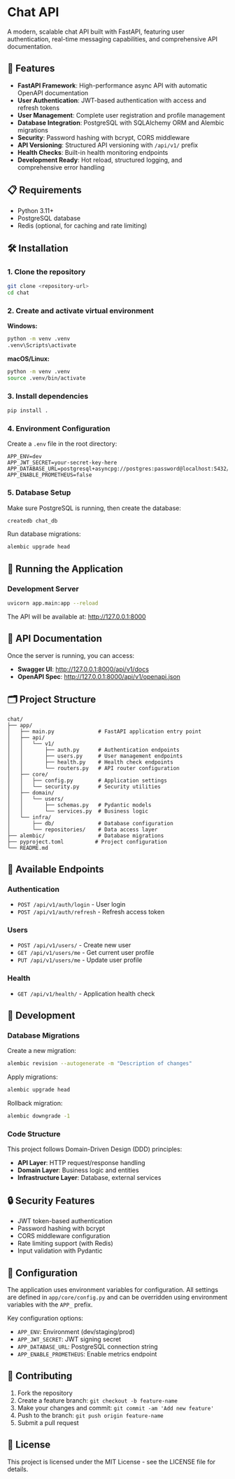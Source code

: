 # Chat API

A modern, scalable chat API built with FastAPI, featuring user authentication, real-time messaging capabilities, and comprehensive API documentation.

## 🚀 Features

- **FastAPI Framework**: High-performance async API with automatic OpenAPI documentation
- **User Authentication**: JWT-based authentication with access and refresh tokens
- **User Management**: Complete user registration and profile management
- **Database Integration**: PostgreSQL with SQLAlchemy ORM and Alembic migrations
- **Security**: Password hashing with bcrypt, CORS middleware
- **API Versioning**: Structured API versioning with `/api/v1/` prefix
- **Health Checks**: Built-in health monitoring endpoints
- **Development Ready**: Hot reload, structured logging, and comprehensive error handling

## 📋 Requirements

- Python 3.11+
- PostgreSQL database
- Redis (optional, for caching and rate limiting)

## 🛠️ Installation

### 1. Clone the repository

```bash
git clone <repository-url>
cd chat
```

### 2. Create and activate virtual environment

**Windows:**

```bash
python -m venv .venv
.venv\Scripts\activate
```

**macOS/Linux:**

```bash
python -m venv .venv
source .venv/bin/activate
```

### 3. Install dependencies

```bash
pip install .
```

### 4. Environment Configuration

Create a `.env` file in the root directory:

```env
APP_ENV=dev
APP_JWT_SECRET=your-secret-key-here
APP_DATABASE_URL=postgresql+asyncpg://postgres:password@localhost:5432/chat_db
APP_ENABLE_PROMETHEUS=false
```

### 5. Database Setup

Make sure PostgreSQL is running, then create the database:

```bash
createdb chat_db
```

Run database migrations:

```bash
alembic upgrade head
```

## 🚀 Running the Application

### Development Server

```bash
uvicorn app.main:app --reload
```

The API will be available at: <http://127.0.0.1:8000>

## 📖 API Documentation

Once the server is running, you can access:

- **Swagger UI**: <http://127.0.0.1:8000/api/v1/docs>
- **OpenAPI Spec**: <http://127.0.0.1:8000/api/v1/openapi.json>

## 🗂️ Project Structure

```text
chat/
├── app/
│   ├── main.py              # FastAPI application entry point
│   ├── api/
│   │   └── v1/
│   │       ├── auth.py      # Authentication endpoints
│   │       ├── users.py     # User management endpoints
│   │       ├── health.py    # Health check endpoints
│   │       └── routers.py   # API router configuration
│   ├── core/
│   │   ├── config.py        # Application settings
│   │   └── security.py      # Security utilities
│   ├── domain/
│   │   └── users/
│   │       ├── schemas.py   # Pydantic models
│   │       └── services.py  # Business logic
│   └── infra/
│       ├── db/              # Database configuration
│       └── repositories/    # Data access layer
├── alembic/                 # Database migrations
├── pyproject.toml          # Project configuration
└── README.md
```

## 🔧 Available Endpoints

### Authentication

- `POST /api/v1/auth/login` - User login
- `POST /api/v1/auth/refresh` - Refresh access token

### Users

- `POST /api/v1/users/` - Create new user
- `GET /api/v1/users/me` - Get current user profile
- `PUT /api/v1/users/me` - Update user profile

### Health

- `GET /api/v1/health/` - Application health check

## 🧪 Development

### Database Migrations

Create a new migration:

```bash
alembic revision --autogenerate -m "Description of changes"
```

Apply migrations:

```bash
alembic upgrade head
```

Rollback migration:

```bash
alembic downgrade -1
```

### Code Structure

This project follows Domain-Driven Design (DDD) principles:

- **API Layer**: HTTP request/response handling
- **Domain Layer**: Business logic and entities
- **Infrastructure Layer**: Database, external services

## 🔒 Security Features

- JWT token-based authentication
- Password hashing with bcrypt
- CORS middleware configuration
- Rate limiting support (with Redis)
- Input validation with Pydantic

## 📝 Configuration

The application uses environment variables for configuration. All settings are defined in `app/core/config.py` and can be overridden using environment variables with the `APP_` prefix.

Key configuration options:

- `APP_ENV`: Environment (dev/staging/prod)
- `APP_JWT_SECRET`: JWT signing secret
- `APP_DATABASE_URL`: PostgreSQL connection string
- `APP_ENABLE_PROMETHEUS`: Enable metrics endpoint

## 🤝 Contributing

1. Fork the repository
2. Create a feature branch: `git checkout -b feature-name`
3. Make your changes and commit: `git commit -am 'Add new feature'`
4. Push to the branch: `git push origin feature-name`
5. Submit a pull request

## 📄 License

This project is licensed under the MIT License - see the LICENSE file for details.
